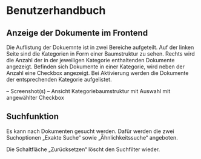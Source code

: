 # Benutzerhandbuch

## Anzeige der Dokumente im Frontend

Die Auflistung der Dokuemnte ist in zwei Bereiche aufgeteilt. Auf der linken Seite sind die Kategorien in Form einer Baumstruktur zu sehen. Rechts wird die Anzahl der in der jeweiligen Kategorie enthaltenden Dokumente angezeigt.
Befinden sich Dokumente in einer Kategorie, wird neben der Anzahl eine Checkbox angezeigt. Bei Aktivierung werden die Dokumente der entsprechenden Kategorie aufgelistet.


– Screenshot(s) – Ansicht Kategoriebaumstruktur mit Auswahl mit angewählter Checkbox


## Suchfunktion

Es kann nach Dokumenten gesucht werden. Dafür werden die zwei Suchoptionen „Exakte Suche“ sowie „Ähnlichkeitssuche“ angeboten.

Die Schaltfläche „Zurücksetzen“ löscht den Suchfilter wieder.
